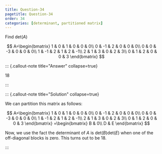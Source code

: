 ```yaml
---
title: Question-34
pagetitle: Question-34
order: 34
categories: [determinant, partitioned matrix]
---
```


Find $\displaystyle \text{det}( A)$

$$
A=\begin{bmatrix}
1 & 0 & 1 & 0 & 0 & 0\\
0 & -1 & 2 & 0 & 0 & 0\\
0 & 0 & -3 & 0 & 0 & 0\\
1 & -1 & 2 & 1 & 2 & -1\\
2 & 1 & 3 & 0 & 2 & 3\\
0 & 1 & 2 & 0 & 0 & 3
\end{bmatrix}
$$

::: {.callout-note title="Answer" collapse=true}

$18$

:::

::: {.callout-note title="Solution" collapse=true}

We can partition this matrix as follows:

$$
A=\begin{bmatrix}
1 & 0 & 1 & 0 & 0 & 0\\
0 & -1 & 2 & 0 & 0 & 0\\
0 & 0 & -3 & 0 & 0 & 0\\
1 & -1 & 2 & 1 & 2 & -1\\
2 & 1 & 3 & 0 & 2 & 3\\
0 & 1 & 2 & 0 & 0 & 3
\end{bmatrix} =\begin{bmatrix}
B & 0\\
D & E
\end{bmatrix}
$$

Now, we use the fact the determinant of $\displaystyle A$ is $\displaystyle \text{det}( B)\text{det}( E)$ when one of the off-diagonal blocks is zero. This turns out to be $\displaystyle 18$.

:::
